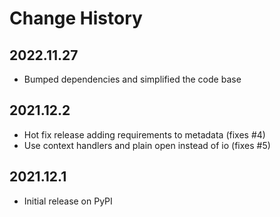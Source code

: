 # Change History

## 2022.11.27

* Bumped dependencies and simplified the code base

## 2021.12.2

* Hot fix release adding requirements to metadata (fixes #4)
* Use context handlers and plain open instead of io (fixes #5)

## 2021.12.1

* Initial release on PyPI

